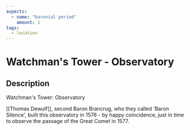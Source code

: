 ```yaml
---
aspects: 
  - name: "baronial period"
    amount: 1
tags:
  - location
---
```


# Watchman's Tower - Observatory

## Description
Watchman's Tower: Observatory

[[Thomas Dewulf]], second Baron Brancrug, who they called 'Baron Silence', built this observatory in 1576 - by happy coincidence, just in time to observe the passage of the Great Comet in 1577.